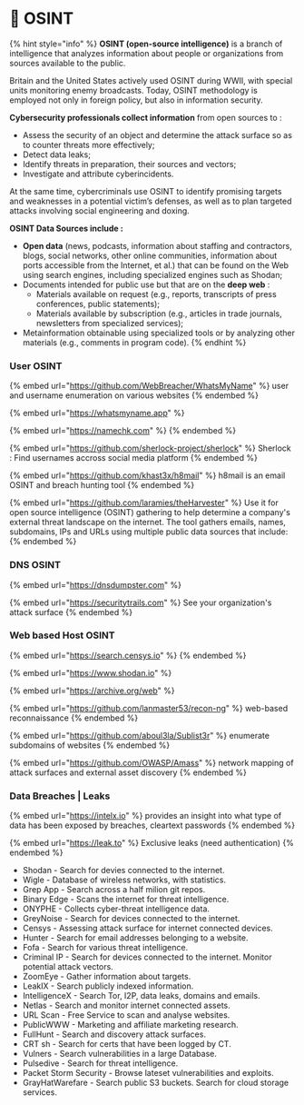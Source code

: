 # 🎩 OSINT

{% hint style="info" %}
**OSINT (open-source intelligence)** is a branch of intelligence that analyzes information about people or organizations from sources available to the public.

Britain and the United States actively used OSINT during WWII, with special units monitoring enemy broadcasts. Today, OSINT methodology is employed not only in foreign policy, but also in information security.

**Cybersecurity professionals collect information** from open sources to :

* Assess the security of an object and determine the attack surface so as to counter threats more effectively;
* Detect data leaks;
* Identify threats in preparation, their sources and vectors;
* Investigate and attribute cyberincidents.

At the same time, cybercriminals use OSINT to identify promising targets and weaknesses in a potential victim’s defenses, as well as to plan targeted attacks involving social engineering and doxing.

**OSINT Data Sources include :**

* **Open data** (news, podcasts, information about staffing and contractors, blogs, social networks, other online communities, information about ports accessible from the Internet, et al.) that can be found on the Web using search engines, including specialized engines such as Shodan;
* Documents intended for public use but that are on the **deep web** :
  * Materials available on request (e.g., reports, transcripts of press conferences, public statements);
  * Materials available by subscription (e.g., articles in trade journals, newsletters from specialized services);
* Metainformation obtainable using specialized tools or by analyzing other materials (e.g., comments in program code).
{% endhint %}

### User OSINT&#x20;

{% embed url="https://github.com/WebBreacher/WhatsMyName" %}
user and username enumeration on various websites
{% endembed %}

{% embed url="https://whatsmyname.app" %}

{% embed url="https://namechk.com" %}
&#x20;
{% endembed %}

{% embed url="https://github.com/sherlock-project/sherlock" %}
Sherlock : Find usernames accross social media platform&#x20;
{% endembed %}

{% embed url="https://github.com/khast3x/h8mail" %}
h8mail is an email OSINT and breach hunting tool
{% endembed %}

{% embed url="https://github.com/laramies/theHarvester" %}
Use it for open source intelligence (OSINT) gathering to help determine a company's external threat landscape on the internet. The tool gathers emails, names, subdomains, IPs and URLs using multiple public data sources that include:
{% endembed %}

### DNS OSINT

{% embed url="https://dnsdumpster.com" %}

{% embed url="https://securitytrails.com" %}
See your organization's attack surface
{% endembed %}

### Web based Host OSINT

{% embed url="https://search.censys.io" %}
&#x20;
{% endembed %}

{% embed url="https://www.shodan.io" %}

{% embed url="https://archive.org/web" %}

{% embed url="https://github.com/lanmaster53/recon-ng" %}
web-based reconnaissance
{% endembed %}

{% embed url="https://github.com/aboul3la/Sublist3r" %}
enumerate subdomains of websites
{% endembed %}

{% embed url="https://github.com/OWASP/Amass" %}
network mapping of attack surfaces and external asset discovery
{% endembed %}

### Data Breaches | Leaks

{% embed url="https://intelx.io" %}
provides an insight into what type of data has been exposed by breaches, cleartext passwords
{% endembed %}

{% embed url="https://leak.to" %}
Exclusive leaks (need authentication)
{% endembed %}

* Shodan - Search for devies connected to the internet.
* Wigle - Database of wireless networks, with statistics.
* Grep App - Search across a half milion git repos.
* Binary Edge - Scans the internet for threat intelligence.
* ONYPHE - Collects cyber-threat intelligence data.
* GreyNoise - Search for devices connected to the internet.
* Censys - Assessing attack surface for internet connected devices.
* Hunter - Search for email addresses belonging to a website.
* Fofa - Search for various threat intelligence.
* Criminal IP - Search for devices connected to the internet. Monitor potential attack vectors.
* ZoomEye - Gather information about targets.
* LeakIX - Search publicly indexed information.
* IntelligenceX - Search Tor, I2P, data leaks, domains and emails.
* Netlas - Search and monitor internet connected assets.
* URL Scan - Free Service to scan and analyse websites.
* PublicWWW - Marketing and affiliate marketing research.
* FullHunt - Search and discovery attack surfaces.
* CRT sh - Search for certs that have been logged by CT.
* Vulners - Search vulnerabilities in a large Database.
* Pulsedive - Search for threat intelligence.
* Packet Storm Security - Browse lateset vulnerabilities and exploits.
* GrayHatWarefare - Search public S3 buckets. Search for cloud storage services.

